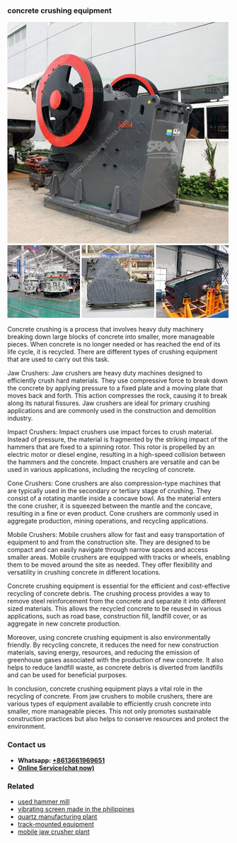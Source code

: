 <h3>concrete crushing equipment</h3><img src='1708497389.jpg' alt=''><p>Concrete crushing is a process that involves heavy duty machinery breaking down large blocks of concrete into smaller, more manageable pieces. When concrete is no longer needed or has reached the end of its life cycle, it is recycled. There are different types of crushing equipment that are used to carry out this task.</p><p>Jaw Crushers: Jaw crushers are heavy duty machines designed to efficiently crush hard materials. They use compressive force to break down the concrete by applying pressure to a fixed plate and a moving plate that moves back and forth. This action compresses the rock, causing it to break along its natural fissures. Jaw crushers are ideal for primary crushing applications and are commonly used in the construction and demolition industry.</p><p>Impact Crushers: Impact crushers use impact forces to crush material. Instead of pressure, the material is fragmented by the striking impact of the hammers that are fixed to a spinning rotor. This rotor is propelled by an electric motor or diesel engine, resulting in a high-speed collision between the hammers and the concrete. Impact crushers are versatile and can be used in various applications, including the recycling of concrete.</p><p>Cone Crushers: Cone crushers are also compression-type machines that are typically used in the secondary or tertiary stage of crushing. They consist of a rotating mantle inside a concave bowl. As the material enters the cone crusher, it is squeezed between the mantle and the concave, resulting in a fine or even product. Cone crushers are commonly used in aggregate production, mining operations, and recycling applications.</p><p>Mobile Crushers: Mobile crushers allow for fast and easy transportation of equipment to and from the construction site. They are designed to be compact and can easily navigate through narrow spaces and access smaller areas. Mobile crushers are equipped with tracks or wheels, enabling them to be moved around the site as needed. They offer flexibility and versatility in crushing concrete in different locations.</p><p>Concrete crushing equipment is essential for the efficient and cost-effective recycling of concrete debris. The crushing process provides a way to remove steel reinforcement from the concrete and separate it into different sized materials. This allows the recycled concrete to be reused in various applications, such as road base, construction fill, landfill cover, or as aggregate in new concrete production. </p><p>Moreover, using concrete crushing equipment is also environmentally friendly. By recycling concrete, it reduces the need for new construction materials, saving energy, resources, and reducing the emission of greenhouse gases associated with the production of new concrete. It also helps to reduce landfill waste, as concrete debris is diverted from landfills and can be used for beneficial purposes.</p><p>In conclusion, concrete crushing equipment plays a vital role in the recycling of concrete. From jaw crushers to mobile crushers, there are various types of equipment available to efficiently crush concrete into smaller, more manageable pieces. This not only promotes sustainable construction practices but also helps to conserve resources and protect the environment.</p><h3>Contact us</h3><ul><li><strong>Whatsapp:&nbsp;<a href="https://wa.me/8613661969651">+8613661969651</a></strong></li><li><a href="https://swt.shibang-china.com/?git&amp;zhl&amp;concrete crushing equipment"><strong>Online Service(chat now)</strong></a></li></ul><h3>Related</h3><ul><li><a href='used hammer mill.md'>used hammer mill</a></li><li><a href='vibrating screen made in the philippines.md'>vibrating screen made in the philippines</a></li><li><a href='quartz manufacturing plant.md'>quartz manufacturing plant</a></li><li><a href='trackmounted equipment.md'>track-mounted equipment</a></li><li><a href='mobile jaw crusher plant.md'>mobile jaw crusher plant</a></li></ul>